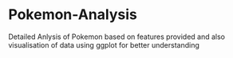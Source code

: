 # Pokemon-Analysis

Detailed Anlysis of Pokemon based on features provided and also visualisation of data using ggplot for better understanding
